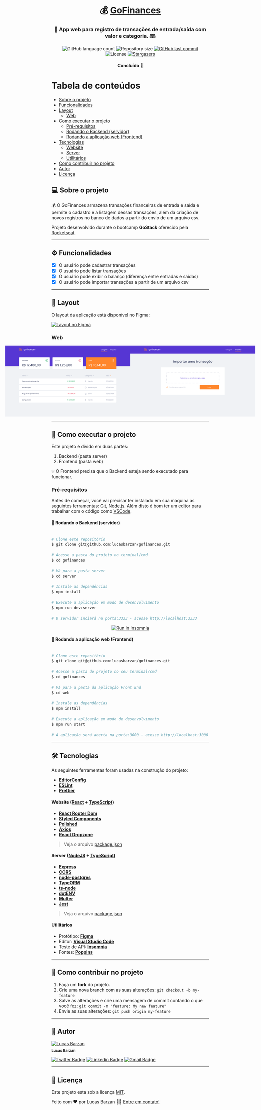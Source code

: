 <h1 align="center">
     💰 <a href="#" alt=""> GoFinances </a>
</h1>

<h3 align="center">
    💸 App web para registro de transações de entrada/saída com valor e categoria. 🕮
</h3>

<p align="center">
  <img alt="GitHub language count" src="https://img.shields.io/github/languages/count/lucasbarzan/gofinances?color=%2304D361">

  <img alt="Repository size" src="https://img.shields.io/github/repo-size/lucasbarzan/gofinances">
  
  <a href="https://github.com/lucasbarzan/gofinances/commits/master">
    <img alt="GitHub last commit" src="https://img.shields.io/github/last-commit/lucasbarzan/gofinances">
  </a>
    
   <img alt="License" src="https://img.shields.io/badge/license-MIT-brightgreen">
   <a href="https://github.com/lucasbarzan/gofinances/stargazers">
    <img alt="Stargazers" src="https://img.shields.io/github/stars/lucasbarzan/gofinances?style=social">
  </a>
</p>

<h4 align="center">
	Concluído 🚀
</h4>

Tabela de conteúdos
=================

   * [Sobre o projeto](#sobre-o-projeto)
   * [Funcionalidades](#funcionalidades)
   * [Layout](#layout)
     * [Web](#layout-web)
   * [Como executar o projeto](#como-executar-o-projeto)
     * [Pré-requisitos](#pre-requisitos)
     * [Rodando o Backend (servidor)](#rodando-o-backend-servidor)
     * [Rodando a aplicação web (Frontend)](#rodando-a-aplicacao-web-frontend)
   * [Tecnologias](#tecnologias)
     * [Website](#tecnologias-website)
     * [Server](#tecnologias-server)
     * [Utilitários](#utilitarios)
   * [Como contribuir no projeto](#como-contribuir)
   * [Autor](#autor)
   * [Licença](#licenca)



## 💻 Sobre o projeto <a name="sobre-o-projeto"></a>

💰 O GoFinances armazena transações financeiras de entrada e saída e permite o cadastro e a listagem dessas transações, além da criação de novos registros no banco de dados a partir do envio de um arquivo csv.


Projeto desenvolvido durante o bootcamp **GoStack** oferecido pela [Rocketseat](https://rocketseat.com.br/).

---

## ⚙️ Funcionalidades <a name="funcionalidades"></a>

- [x] O usuário pode cadastrar transações
- [x] O usuário pode listar transações
- [x] O usuário pode exibir o balanço (diferença entre entradas e saídas)
- [x] O usuário pode importar transações a partir de um arquivo csv

---

## 🎨 Layout <a name="layout"></a>

O layout da aplicação está disponível no Figma:

<a href="https://www.figma.com/file/0ovU52aJHNWo9EN1ZJ4pWV/GoFinances">
  <img alt="Layout no Figma" src="https://img.shields.io/badge/Acessar%20Layout%20-Figma-%2304D361">
</a>

### Web <a name="layout-web"></a>

<p align="center" style="display: flex; align-items: flex-start; justify-content: center;">
  <img alt="Screenshot 1" src="./assets/web.svg" width="400px">

  <img alt="Screenshot 2" src="./assets/web-importar.svg" width="400px">
</p>

---

## 🚀 Como executar o projeto <a name="como-executar-o-projeto"></a>

Este projeto é divido em duas partes:
1. Backend (pasta server) 
2. Frontend (pasta web)

💡 O Frontend precisa que o Backend esteja sendo executado para funcionar.

### Pré-requisitos <a name="pre-requisitos"></a>

Antes de começar, você vai precisar ter instalado em sua máquina as seguintes ferramentas:
[Git](https://git-scm.com), [Node.js](https://nodejs.org/en/). 
Além disto é bom ter um editor para trabalhar com o código como [VSCode](https://code.visualstudio.com/).

#### 🎲 Rodando o Backend (servidor) <a name="rodando-o-backend-servidor"></a>

```bash

# Clone este repositório
$ git clone git@github.com:lucasbarzan/gofinances.git

# Acesse a pasta do projeto no terminal/cmd
$ cd gofinances

# Vá para a pasta server
$ cd server

# Instale as dependências
$ npm install

# Execute a aplicação em modo de desenvolvimento
$ npm run dev:server

# O servidor inciará na porta:3333 - acesse http://localhost:3333 

```
<p align="center">
  <a href="https://github.com/lucasbarzan/gofinances/blob/master/Insomnia_API_GoFinances.json" target="_blank"><img src="https://insomnia.rest/images/run.svg" alt="Run in Insomnia"></a>
</p>


#### 🧭 Rodando a aplicação web (Frontend) <a name="rodando-a-aplicacao-web-frontend"></a>

```bash

# Clone este repositório
$ git clone git@github.com:lucasbarzan/gofinances.git

# Acesse a pasta do projeto no seu terminal/cmd
$ cd gofinances

# Vá para a pasta da aplicação Front End
$ cd web

# Instale as dependências
$ npm install

# Execute a aplicação em modo de desenvolvimento
$ npm run start

# A aplicação será aberta na porta:3000 - acesse http://localhost:3000

```

---

## 🛠 Tecnologias <a name="tecnologias"></a>

As seguintes ferramentas foram usadas na construção do projeto:

-   **[EditorConfig](https://editorconfig.org/)**
-   **[ESLint](https://eslint.org/)**
-   **[Prettier](https://prettier.io/)**

#### **Website**  ([React](https://reactjs.org/)  +  [TypeScript](https://www.typescriptlang.org/)) <a name="tecnologias-website"></a>

-   **[React Router Dom](https://github.com/ReactTraining/react-router/tree/master/packages/react-router-dom)**
-   **[Styled Components](https://styled-components.com/)**
-   **[Polished](https://polished.js.org/)**
-   **[Axios](https://github.com/axios/axios)**
-   **[React Dropzone](https://github.com/react-dropzone/react-dropzone)**

> Veja o arquivo  [package.json](https://github.com/lucasbarzan/gofinances/blob/master/web/package.json)

#### **Server**  ([NodeJS](https://nodejs.org/en/)  +  [TypeScript](https://www.typescriptlang.org/)) <a name="tecnologias-server"></a>

-   **[Express](https://expressjs.com/)**
-   **[CORS](https://expressjs.com/en/resources/middleware/cors.html)**
-   **[node-postgres](https://node-postgres.com/)**
-   **[TypeORM](https://typeorm.io/)**
-   **[ts-node](https://github.com/TypeStrong/ts-node)**
-   **[dotENV](https://github.com/motdotla/dotenv)**
-   **[Multer](https://github.com/expressjs/multer)**
-   **[Jest](https://jestjs.io/)**

> Veja o arquivo  [package.json](https://github.com/lucasbarzan/gofinances/blob/master/server/package.json)

#### **Utilitários** <a name="utilitarios"></a>

-   Protótipo:  **[Figma](https://www.figma.com/)**
-   Editor:  **[Visual Studio Code](https://code.visualstudio.com/)**
-   Teste de API:  **[Insomnia](https://insomnia.rest/)**
-   Fontes:  **[Poppins](https://fonts.google.com/specimen/Poppins)**


---

## 💪 Como contribuir no projeto <a name="como-contribuir"></a>

1. Faça um **fork** do projeto.
2. Crie uma nova branch com as suas alterações: `git checkout -b my-feature`
3. Salve as alterações e crie uma mensagem de commit contando o que você fez: `git commit -m "feature: My new feature"`
4. Envie as suas alterações: `git push origin my-feature`

---

## 🦸 Autor <a name="autor"></a>

<a href="https://github.com/lucasbarzan/">
 <img src="https://avatars2.githubusercontent.com/u/25365429?s=460&u=ac94c8da0e69db2558f031d01dbca5c60aa19b77&v=4" width="100px" alt="Lucas Barzan" />
 <br />
 <sub><b>Lucas Barzan</b></sub></a>
 <br />

[![Twitter Badge](https://img.shields.io/badge/-@lucasbarzand-1ca0f1?style=flat-square&labelColor=1ca0f1&logo=twitter&logoColor=white&link=https://twitter.com/lucasbarzand)](https://twitter.com/lucasbarzand) [![Linkedin Badge](https://img.shields.io/badge/-LucasBarzan-blue?style=flat-square&logo=Linkedin&logoColor=white&link=https://www.linkedin.com/in/lucasbarzan/)](https://www.linkedin.com/in/lucasbarzan/) 
[![Gmail Badge](https://img.shields.io/badge/-lucasbarzand@gmail.com-c14438?style=flat-square&logo=Gmail&logoColor=white&link=mailto:lucasbarzand@gmail.com)](mailto:lucasbarzand@gmail.com)

---

## 📝 Licença <a name="licenca"></a>

Este projeto esta sob a licença [MIT](./LICENSE).

Feito com ❤️ por Lucas Barzan 👋🏽 [Entre em contato!](https://www.linkedin.com/in/lucasbarzan/)
